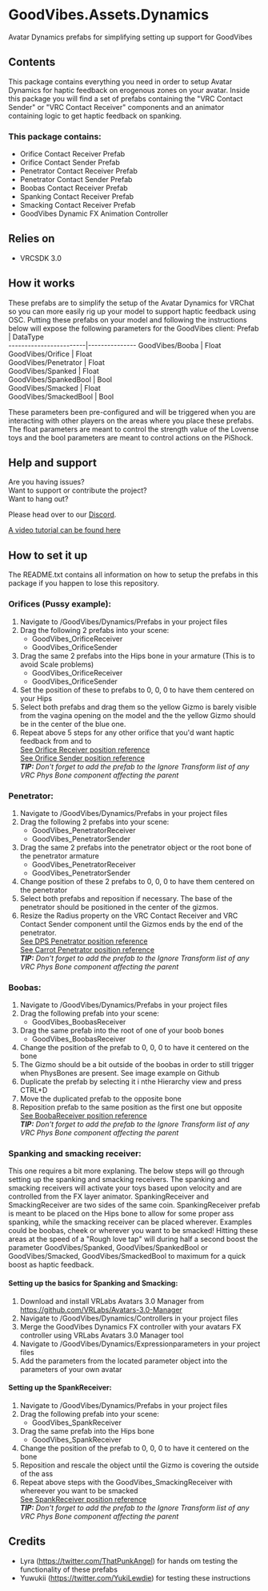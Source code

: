 # GoodVibes.Assets.Dynamics
Avatar Dynamics prefabs for simplifying setting up support for GoodVibes

## Contents
This package contains everything you need in order to setup Avatar Dynamics for haptic feedback on erogenous zones on your avatar. Inside this package you will find a set of prefabs containing the "VRC Contact Sender" or "VRC Contact Receiver" components and an animator containing logic to get haptic feedback on spanking.

### This package contains:
- Orifice Contact Receiver Prefab
- Orifice Contact Sender Prefab
- Penetrator Contact Receiver Prefab
- Penetrator Contact Sender Prefab
- Boobas Contact Receiver Prefab
- Spanking Contact Receiver Prefab
- Smacking Contact Receiver Prefab
- GoodVibes Dynamic FX Animation Controller

## Relies on
- VRCSDK 3.0

## How it works
These prefabs are to simplify the setup of the Avatar Dynamics for VRChat so you can more easily rig up your model to support haptic feedback using OSC. Putting these prefabs on your model and following the instructions below will expose the following parameters for the GoodVibes client:
Prefab			| DataType	
------------------------|---------------
GoodVibes/Booba		| Float		
GoodVibes/Orifice	| Float		
GoodVibes/Penetrator	| Float		
GoodVibes/Spanked	| Float		
GoodVibes/SpankedBool	| Bool		
GoodVibes/Smacked	| Float		
GoodVibes/SmackedBool	| Bool		

These parameters been pre-configured and will be triggered when you are interacting with other players on the areas where you place these prefabs. The float parameters are meant to control the strength value of the Lovense toys and the bool parameters are meant to control actions on the PiShock.

## Help and support
Are you having issues?  
Want to support or contribute the project?  
Want to hang out?  

Please head over to our [Discord](https://discord.gg/R2tTCB7MNC).

[A video tutorial can be found here](https://youtu.be/UuDKZ447itM)

## How to set it up
The README.txt contains all information on how to setup the prefabs in this package if you happen to lose this repository.
### Orifices (Pussy example):
1. Navigate to /GoodVibes/Dynamics/Prefabs in your project files
2. Drag the following 2 prefabs into your scene:
	- GoodVibes_OrificeReceiver
	- GoodVibes_OrificeSender
3. Drag the same 2 prefabs into the Hips bone in your armature (This is to avoid Scale problems)
	- GoodVibes_OrificeReceiver
	- GoodVibes_OrificeSender
4. Set the position of these to prefabs to 0, 0, 0 to have them centered on your Hips
5. Select both prefabs and drag them so the yellow Gizmo is barely visible from the vagina opening on the model and the the yellow Gizmo should be in the center of the blue one.
6. Repeat above 5 steps for any other orifice that you'd want haptic feedback from and to  
[See Orifice Receiver position reference](/Images/OrificeReceiver_Position.PNG)  
[See Orifice Sender position reference](/Images/OrificeSender_Position.PNG)  
***TIP:** Don't forget to add the prefab to the Ignore Transform list of any VRC Phys Bone component affecting the parent*

### Penetrator:
1. Navigate to /GoodVibes/Dynamics/Prefabs in your project files
2. Drag the following 2 prefabs into your scene:
	- GoodVibes_PenetratorReceiver
	- GoodVibes_PenetratorSender
3. Drag the same 2 prefabs into the penetrator object or the root bone of the penetrator armature
	- GoodVibes_PenetratorReceiver
	- GoodVibes_PenetratorSender
4. Change position of these 2 prefabs to 0, 0, 0 to have them centered on the penetrator
5. Select both prefabs and reposition if necessary. The base of the penetrator should be positioned in the center of the gizmos.
6. Resize the Radius property on the VRC Contact Receiver and VRC Contact Sender component until the Gizmos ends by the end of the penetrator.  
[See DPS Penetrator position reference](/Images/PenetratorSenderReceiver_Position1.PNG)  
[See Carrot Penetrator position reference](/Images/PenetratorSenderReceiver_Position2.PNG)  
***TIP:** Don't forget to add the prefab to the Ignore Transform list of any VRC Phys Bone component affecting the parent*

### Boobas:
1. Navigate to /GoodVibes/Dynamics/Prefabs in your project files
2. Drag the following prefab into your scene:
	- GoodVibes_BoobasReceiver
3. Drag the same prefab into the root of one of your boob bones
	- GoodVibes_BoobasReceiver
4. Change the position of the prefab to 0, 0, 0 to have it centered on the bone
5. The Gizmo should be a bit outside of the boobas in order to still trigger when PhysBones are present. See image example on Github
6. Duplicate the prefab by selecting it i nthe Hierarchy view and press CTRL+D
7. Move the duplicated prefab to the opposite bone
8. Reposition prefab to the same position as the first one but opposite  
[See BoobaReceiver position reference](/Images/BoobaReceiver_Position.PNG)  
***TIP:** Don't forget to add the prefab to the Ignore Transform list of any VRC Phys Bone component affecting the parent*

### Spanking and smacking receiver:
This one requires a bit more explaning. The below steps will go through setting up the spanking and smacking receivers. The spanking and smacking receivers will activate your toys based upon velocity and are controlled from the FX layer animator. SpankingReceiver and SmackingReceiver are two sides of the same coin. SpankingReceiver prefab is meant to be placed on the Hips bone to allow for some proper ass spanking, while the smacking receiver can be placed wherever. Examples could be boobas, cheek or wherever you want to be smacked! Hitting these areas at the speed of a "Rough love tap" will during half a second boost the parameter GoodVibes/Spanked, GoodVibes/SpankedBool or GoodVibes/Smacked, GoodVibes/SmackedBool to maximum for a quick boost as haptic feedback.

#### Setting up the basics for Spanking and Smacking:
1. Download and install VRLabs Avatars 3.0 Manager from https://github.com/VRLabs/Avatars-3.0-Manager
2. Navigate to /GoodVibes/Dynamics/Controllers in your project files
3. Merge the GoodVibes Dynamics FX controller with your avatars FX controller using VRLabs Avatars 3.0 Manager tool
4. Navigate to /GoodVibes/Dynamics/Expressionparameters in your project files
5. Add the parameters from the located parameter object into the parameters of your own avatar

#### Setting up the SpankReceiver:
1. Navigate to /GoodVibes/Dynamics/Prefabs in your project files
2. Drag the following prefab into your scene:
	- GoodVibes_SpankReceiver
3. Drag the same prefab into the Hips bone
	- GoodVibes_SpankReceiver
4. Change the position of the prefab to 0, 0, 0 to have it centered on the bone
5. Reposition and rescale the object until the Gizmo is covering the outside of the ass
6. Repeat above steps with the GoodVibes_SmackingReceiver with whereever you want to be smacked  
[See SpankReceiver position reference](/Images/SpankReceiver_Position.PNG)  
***TIP:** Don't forget to add the prefab to the Ignore Transform list of any VRC Phys Bone component affecting the parent*

## Credits
- Lyra (https://twitter.com/ThatPunkAngel) for hands om testing the functionality of these prefabs
- Yuwukii (https://twitter.com/YukiLewdie) for testing these instructions
